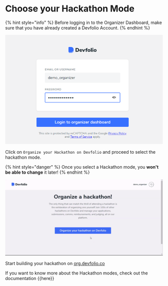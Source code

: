 # Choose your Hackathon Mode

{% hint style="info" %}
Before logging in to the Organizer Dashboard, make sure that you have already created a Devfolio Account.
{% endhint %}

![](../.gitbook/assets/image%20%286%29.png)

Click on `Organize your Hackathon on Devfolio` and proceed to select the hackathon mode.

{% hint style="danger" %}
Once you select a Hackathon mode, you **won't be able to change** it later!
{% endhint %}

![](../.gitbook/assets/image%20%285%29.png)

Start building your hackathon on [org.devfolio.co](http://org.devfolio.co)

If you want to know more about the Hackathon modes, check out the documentation {{here}}

